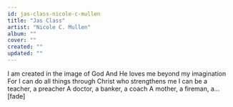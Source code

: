 ```yaml
---
id: jas-class-nicole-c-mullen
title: "Jas Class"
artist: "Nicole C. Mullen"
album: ""
cover: ""
created: ""
updated: ""
---
```


I am created in the image of God
And He loves me beyond my imagination
For I can do all things through
Christ who strengthens me
I can be a teacher, a preacher
A doctor, a banker, a coach
A mother, a fireman, a... [fade]